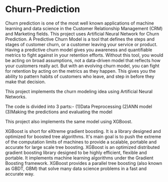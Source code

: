 # Churn-Prediction
Churn prediction is one of the most well known applications of machine learning and data science in the Customer Relationship Management (CRM) and Marketing fields. This project uses Artificial Neural Network for Churn Prediction.
A Predictive Churn Model is a tool that defines the steps and stages of customer churn, or a customer leaving your service or product. 
Having a predictive churn model gives you awareness and quantifiable metrics to fight against in your retention efforts. Without this tool, you would be acting on broad assumptions, not a data-driven model that reflects how your customers really act. 
But with an evolving churn model, you can fight for retention by acting on the metrics as they happen. 
This gives you the ability to pattern habits of customers who leave, and step in before they make that decision.

This project implements the churn modeling idea using Artificial Neural Networks.

The code is divided into 3 parts:- (1)Data Preprocessing (2)ANN model (3)Making the predictions and evaluating the model

This project also implements the same model using XGBoost.

XGBoost is short for eXtreme gradient boosting. It is a library designed and optimized for boosted tree algorithms.
It's main goal is to push the extreme of the computation limits of machines to provide a scalable, portable and accurate for large scale tree boosting.
XGBoost is an optimized distributed gradient boosting library designed to be highly efficient, flexible and portable. 
It implements machine learning algorithms under the Gradient Boosting framework. 
XGBoost provides a parallel tree boosting (also known as GBDT, GBM) that solve many data science problems in a fast and accurate way. 
  

